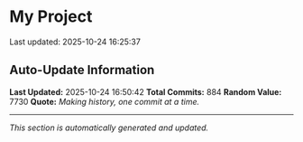 # My Project


Last updated: 2025-10-24 16:25:37



























































































































































































































































































































































































































































































































































































































































































































































































































































































































































































































































































































































































































































































































## Auto-Update Information

**Last Updated:** 2025-10-24 16:50:42
**Total Commits:** 884
**Random Value:** 7730
**Quote:** _Making history, one commit at a time._

---
_This section is automatically generated and updated._